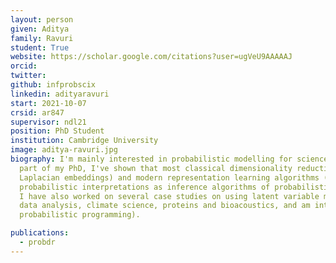 ```yaml
---
layout: person
given: Aditya
family: Ravuri
student: True
website: https://scholar.google.com/citations?user=ugVeU9AAAAAJ
orcid:
twitter: 
github: infprobscix
linkedin: adityaravuri
start: 2021-10-07
crsid: ar847
supervisor: ndl21
position: PhD Student
institution: Cambridge University
image: aditya-ravuri.jpg
biography: I'm mainly interested in probabilistic modelling for science and statistical machine learning. As
  part of my PhD, I've shown that most classical dimensionality reduction methods (such as t-SNE, UMAP, MDS and
  Laplacian embeddings) and modern representation learning algorithms (such as some contrastive methods) have
  probabilistic interpretations as inference algorithms of probabilistic models akin to Gaussian processes.
  I have also worked on several case studies on using latent variable models in practice, e.g. single-cell
  data analysis, climate science, proteins and bioacoustics, and am interested in deployment (e.g. using
  probabilistic programming).

publications:
  - probdr
---
```


